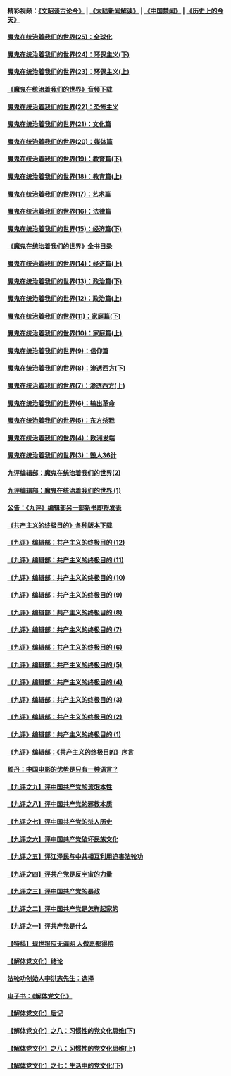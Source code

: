 #### 精彩视频：[《文昭谈古论今》](https://github.com/gfw-breaker/wenzhao/blob/master/README.md?t=11120631) | [《大陆新闻解读》](https://github.com/gfw-breaker/ntdtv-comedy/blob/master/README.md?t=11120631) | [《中国禁闻》](https://github.com/gfw-breaker/ntdtv-news/blob/master/README.md?t=11120631) | [《历史上的今天》](https://github.com/gfw-breaker/today-in-history/blob/master/README.md?t=11120631) 

#### [魔鬼在统治着我们的世界(25)：全球化](../pages/nsc422/n10788205.md?t=11120631) 

#### [魔鬼在统治着我们的世界(24)：环保主义(下)](../pages/nsc422/n10695307.md?t=11120631) 

#### [魔鬼在统治着我们的世界(23)：环保主义(上)](../pages/nsc422/n10688613.md?t=11120631) 

#### [《魔鬼在统治着我们的世界》音频下载](../pages/nsc422/n10635553.md?t=11120631) 

#### [魔鬼在统治着我们的世界(22)：恐怖主义](../pages/nsc422/n10614727.md?t=11120631) 

#### [魔鬼在统治着我们的世界(21)：文化篇](../pages/nsc422/n10597706.md?t=11120631) 

#### [魔鬼在统治着我们的世界(20)：媒体篇](../pages/nsc422/n10586579.md?t=11120631) 

#### [魔鬼在统治着我们的世界(19)：教育篇(下)](../pages/nsc422/n10564808.md?t=11120631) 

#### [魔鬼在统治着我们的世界(18)：教育篇(上)](../pages/nsc422/n10526970.md?t=11120631) 

#### [魔鬼在统治着我们的世界(17)：艺术篇](../pages/nsc422/n10499093.md?t=11120631) 

#### [魔鬼在统治着我们的世界(16)：法律篇](../pages/nsc422/n10485969.md?t=11120631) 

#### [魔鬼在统治着我们的世界(15)：经济篇(下)](../pages/nsc422/n10469975.md?t=11120631) 

#### [《魔鬼在统治着我们的世界》全书目录](../pages/nsc422/n10464261.md?t=11120631) 

#### [魔鬼在统治着我们的世界(14)：经济篇(上)](../pages/nsc422/n10457370.md?t=11120631) 

#### [魔鬼在统治着我们的世界(13)：政治篇(下)](../pages/nsc422/n10448270.md?t=11120631) 

#### [魔鬼在统治着我们的世界(12)：政治篇(上)](../pages/nsc422/n10444576.md?t=11120631) 

#### [魔鬼在统治着我们的世界(11)：家庭篇(下)](../pages/nsc422/n10440961.md?t=11120631) 

#### [魔鬼在统治着我们的世界(10)：家庭篇(上)](../pages/nsc422/n10435448.md?t=11120631) 

#### [魔鬼在统治着我们的世界(9)：信仰篇](../pages/nsc422/n10432159.md?t=11120631) 

#### [魔鬼在统治着我们的世界(8)：渗透西方(下)](../pages/nsc422/n10429603.md?t=11120631) 

#### [魔鬼在统治着我们的世界(7)：渗透西方(上)](../pages/nsc422/n10426013.md?t=11120631) 

#### [魔鬼在统治着我们的世界(6)：输出革命](../pages/nsc422/n10421536.md?t=11120631) 

#### [魔鬼在统治着我们的世界(5)：东方杀戮](../pages/nsc422/n10417707.md?t=11120631) 

#### [魔鬼在统治着我们的世界(4)：欧洲发端](../pages/nsc422/n10414890.md?t=11120631) 

#### [魔鬼在统治着我们的世界(3)：毁人36计](../pages/nsc422/n10411583.md?t=11120631) 

#### [九评编辑部：魔鬼在统治着我们的世界(2)](../pages/nsc422/n10410036.md?t=11120631) 

#### [九评编辑部：魔鬼在统治着我们的世界 (1)](../pages/nsc422/n10406825.md?t=11120631) 

#### [公告：《九评》编辑部另一部新书即将发表](../pages/nsc422/n10405104.md?t=11120631) 

#### [《共产主义的终极目的》各种版本下载](../pages/nsc422/n10022138.md?t=11120631) 

#### [《九评》编辑部：共产主义的终极目的 (12)](../pages/nsc422/n9933272.md?t=11120631) 

#### [《九评》编辑部：共产主义的终极目的 (11)](../pages/nsc422/n9924973.md?t=11120631) 

#### [《九评》编辑部：共产主义的终极目的 (10)](../pages/nsc422/n9920883.md?t=11120631) 

#### [《九评》编辑部：共产主义的终极目的 (9)](../pages/nsc422/n9916363.md?t=11120631) 

#### [《九评》编辑部：共产主义的终极目的 (8)](../pages/nsc422/n9912488.md?t=11120631) 

#### [《九评》编辑部：共产主义的终极目的 (7)](../pages/nsc422/n9901176.md?t=11120631) 

#### [《九评》编辑部：共产主义的终极目的 (6)](../pages/nsc422/n9899359.md?t=11120631) 

#### [《九评》编辑部：共产主义的终极目的 (5)](../pages/nsc422/n9893174.md?t=11120631) 

#### [《九评》编辑部：共产主义的终极目的 (4)](../pages/nsc422/n9891246.md?t=11120631) 

#### [《九评》编辑部：共产主义的终极目的 (3)](../pages/nsc422/n9879879.md?t=11120631) 

#### [《九评》编辑部：共产主义的终极目的 (2)](../pages/nsc422/n9876205.md?t=11120631) 

#### [《九评》编辑部：共产主义的终极目的 (1)](../pages/nsc422/n9865857.md?t=11120631) 

#### [《九评》编辑部：《共产主义的终极目的》序言](../pages/nsc422/n9862666.md?t=11120631) 

#### [颜丹：中国电影的优势是只有一种语言？](../pages/nsc422/n9583062.md?t=11120631) 

#### [【九评之九】评中国共产党的流氓本性](../pages/nsc422/n737542.md?t=11120631) 

#### [【九评之八】评中国共产党的邪教本质](../pages/nsc422/n735942.md?t=11120631) 

#### [【九评之七】评中国共产党的杀人历史](../pages/nsc422/n733806.md?t=11120631) 

#### [【九评之六】评中国共产党破坏民族文化](../pages/nsc422/n731667.md?t=11120631) 

#### [【九评之五】评江泽民与中共相互利用迫害法轮功](../pages/nsc422/n730058.md?t=11120631) 

#### [【九评之四】评共产党是反宇宙的力量](../pages/nsc422/n727814.md?t=11120631) 

#### [【九评之三】评中国共产党的暴政](../pages/nsc422/n725597.md?t=11120631) 

#### [【九评之二】评中国共产党是怎样起家的](../pages/nsc422/n723946.md?t=11120631) 

#### [【九评之一】评共产党是什么](../pages/nsc422/n722529.md?t=11120631) 

#### [【特稿】现世报应无漏网 人做恶都得偿](../pages/nsc422/n4215167.md?t=11120631) 

#### [【解体党文化】绪论](../pages/nsc422/n1449356.md?t=11120631) 

#### [法轮功创始人李洪志先生：选择](../pages/nsc422/n3580738.md?t=11120631) 

#### [电子书：《解体党文化》](../pages/nsc422/n1573484.md?t=11120631) 

#### [【解体党文化】后记](../pages/nsc422/n1531999.md?t=11120631) 

#### [【解体党文化】之八：习惯性的党文化思维(下)](../pages/nsc422/n1526477.md?t=11120631) 

#### [【解体党文化】之八：习惯性的党文化思维(上)](../pages/nsc422/n1520631.md?t=11120631) 

#### [【解体党文化】之七：生活中的党文化(下)](../pages/nsc422/n1513446.md?t=11120631) 

